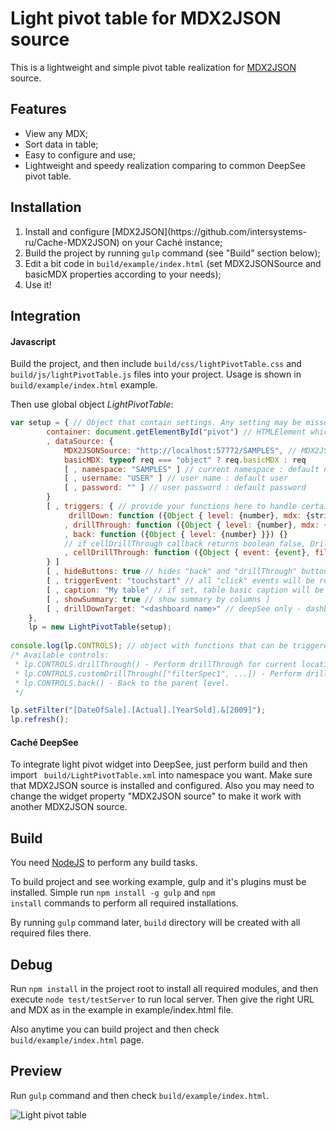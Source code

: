 Light pivot table for MDX2JSON source
====================

This is a lightweight and simple pivot table realization for 
[MDX2JSON](https://github.com/intersystems-ru/Cache-MDX2JSON) source.

## Features
<ul>
    <li>View any MDX;</li>
    <li>Sort data in table;</li>
    <li>Easy to configure and use;</li>
    <li>Lightweight and speedy realization comparing to common DeepSee pivot table.</li>
</ul>

## Installation

<ol>
    <li>Install and configure [MDX2JSON](https://github.com/intersystems-ru/Cache-MDX2JSON) on
        your Caché instance;</li>
    <li>Build the project by running <code>gulp</code> command (see "Build" section below);</li>
    <li>Edit a bit code in <code>build/example/index.html</code> (set MDX2JSONSource and basicMDX
    properties according to your needs);</li>
    <li>Use it!</li>
</ol>

## Integration

#### Javascript

Build the project, and then include <code>build/css/lightPivotTable.css</code> and
<code>build/js/lightPivotTable.js</code> files into your project. Usage is shown in
<code>build/example/index.html</code> example.

Then use global object <i>LightPivotTable</i>:
```js
var setup = { // Object that contain settings. Any setting may be missed.
        container: document.getElementById("pivot") // HTMLElement which will contain table.
        , dataSource: {
            MDX2JSONSource: "http://localhost:57772/SAMPLES", // MDX2JSON server address
            basicMDX: typeof req === "object" ? req.basicMDX : req
            [ , namespace: "SAMPLES" ] // current namespace : default namespace
            [ , username: "USER" ] // user name : default user
            [ , password: "" ] // user password : default password
        }
        [ , triggers: { // provide your functions here to handle certain events
             drillDown: function ({Object { level: {number}, mdx: {string} }}) {}
            , drillThrough: function ({Object { level: {number}, mdx: {string} }}) {}
            , back: function ({Object { level: {number} }}) {}
            // if cellDrillThrough callback returns boolean false, DrillThrough won't be performed.
            , cellDrillThrough: function ({Object { event: {event}, filters: {string[]} }}) {}
        } ]
        [ , hideButtons: true // hides "back" and "drillThrough" buttons ]
        [ , triggerEvent: "touchstart" // all "click" events will be replaced by this event ]
        [ , caption: "My table" // if set, table basic caption will be replaced by this text ]
        [ , showSummary: true // show summary by columns ]
        [ , drillDownTarget: "<dashboard name>" // deepSee only - dashboard to open ]
    },
    lp = new LightPivotTable(setup);
    
console.log(lp.CONTROLS); // object with functions that can be triggered to control pivot table
/* Available controls:
 * lp.CONTROLS.drillThrough() - Perform drillThrough for current location.
 * lp.CONTROLS.customDrillThrough(["filterSpec1", ...]) - Perform drillThrough with filters.
 * lp.CONTROLS.back() - Back to the parent level.
 */

lp.setFilter("[DateOfSale].[Actual].[YearSold].&[2009]");
lp.refresh();
```

#### Caché DeepSee

To integrate light pivot widget into DeepSee, just perform build and then import <code>
build/LightPivotTable.xml</code> into namespace you want. Make sure that MDX2JSON source is
installed and configured. Also you may need to change the widget property "MDX2JSON source" to make
it work with another MDX2JSON source.

## Build

You need [NodeJS](http://nodejs.org/) to perform any build tasks.

To build project and see working example, gulp and it's plugins must be installed. Simple run 
<code>npm install -g gulp</code> and <code>npm install</code> commands to perform all required
installations.

By running <code>gulp</code> command later, <code>build</code> directory will be created with all
required files there.

## Debug

Run <code>npm install</code> in the project root to
install all required modules, and then execute <code>node test/testServer</code> to run local
server. Then give the right URL and MDX as in the example in example/index.html file.

Also anytime you can build project and then check <code>build/example/index.html</code> page. 

## Preview

Run <code>gulp</code> command and then check <code>build/example/index.html</code>.

![Light pivot table](https://cloud.githubusercontent.com/assets/4989256/5570072/4c3a161e-8f84-11e4-929b-6577728df6ba.png)
